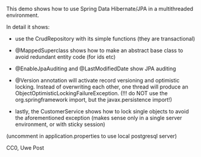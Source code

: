 
This demo shows how to use Spring Data Hibernate/JPA in a multithreaded environment.

In detail it shows:

- use the CrudRepository with its simple functions (they are transactional)

- @MappedSuperclass shows how to make an abstract base class to avoid redundant entity code (for ids etc)

- @EnableJpaAuditing and @LastModifiedDate show JPA auditing

- @Version annotation will activate record versioning and optimistic locking. Instead of overwriting each other, one thread will produce an ObjectOptimisticLockingFailureException. (!!! do NOT use the org.springframework import, but the javax.persistence import!)

- lastly, the CustomerService shows how to lock single objects to avoid the aforementioned exception (makes sense only in a single server environment, or with sticky session)
 

(uncomment in application.properties to use local postgresql server)

CC0, Uwe Post
